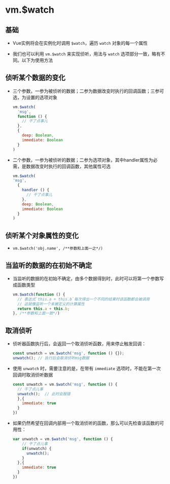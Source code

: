 # vm.\$watch

## 基础

+ Vue实例将会在实例化时调用 `$watch`，遍历 `watch` 对象的每一个属性

+ 我们也可以利用 `vm.$watch` 来实现侦听，用法与 `watch` 选项部分一致，略有不同。以下为使用方法

## 侦听某个数据的变化

+ 三个参数，一参为被侦听的数据；二参为数据改变时执行的回调函数；三参可选，为设置的选项对象

  ```js
  vm.$watch(
    'msg',
    function () {
      // 干了点事儿
    },
    {
      deep: Boolean,
      immediate: Boolean
    }
  )
  ```

+ 二个参数，一参为被侦听的数据；二参为选项对象，其中handler属性为必需，是数据改变时执行的回调函数，其他属性可选

  ```js
  vm.$watch(
  'msg',
    {
      handler () {
        // 干了点事儿
      },
      deep: Boolean,
      immediate: Boolean
    }
  )
  ```

## 侦听某个对象属性的变化

+ `vm.$watch('obj.name', /**参数和上面一之*/)`

## 当监听的数据的在初始不确定

+ 当监听的数据的在初始不确定，由多个数据得到时，此时可以将第一个参数写成函数类型

  ```js
  vm.$watch(function () {
    // 表达式`this.a + this.b`每次得出一个不同的结果时该函数都会被调用
    // 这就像监听一个未被定义的计算属性
    return this.a + this.b;
  }, /**参数和上面一致*/)
  ```

## 取消侦听

+ 侦听器函数执行后，会返回一个取消侦听函数，用来停止触发回调：

  ```js
  const unwatch = vm.$watch('msg', function () {});
  unwatch(); // 执行后会取消侦听msg数据
  ```

+ 使用 `unwatch` 时，需要注意的是，在带有 `immediate` 选项时，不能在第一次回调时取消侦听数据

  ```js
  const unwatch = vm.$watch('msg', function () {
    // 干了点儿事
    unwatch();  // 此时会报错
    },{
      immediate: true
    }
  })
  ```

+ 如果仍然希望在回调内部用一个取消侦听的函数，那么可以先检查该函数的可用性：

  ```js
  var unwatch = vm.$watch('msg', function () {
      // 干了点儿事
      if(unwatch) {
        unwatch();
      }
    },{
      immediate: true
    }
  })
  ```
